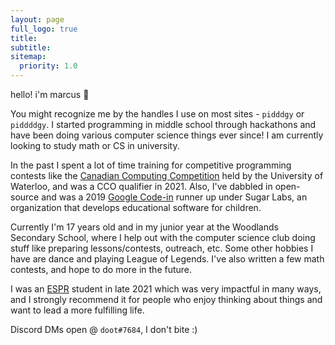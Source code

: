 ```yaml
---
layout: page
full_logo: true
title: 
subtitle: 
sitemap:
  priority: 1.0
---
```

<p id="describe-text"> hello! i'm marcus 👋 </p>


You might recognize me by the handles I use on most sites - `pidddgy` or `piddddgy`. I started programming in middle school through hackathons and have been doing various computer science things ever since! I am currently looking to study math or CS in university. 

In the past I spent a lot of time training for competitive programming contests like the [Canadian Computing Competition](https://cemc.uwaterloo.ca/contests/computing.html) held by the University of Waterloo, and was a CCO qualifier in 2021. Also, I've dabbled in open-source and was a 2019 [Google Code-in](https://codein.withgoogle.com/archive/) runner up under Sugar Labs, an organization that develops educational software for children. 

Currently I'm 17 years old and in my junior year at the Woodlands Secondary School, where I help out with the computer science club doing stuff like preparing lessons/contests, outreach, etc. Some other hobbies I have are dance and playing League of Legends. I've also written a few math contests, and hope to do more in the future. 

I was an [ESPR](https://espr-camp.org/) student in late 2021 which was very impactful in many ways, and I strongly recommend it for people who enjoy thinking about things and want to lead a more fulfilling life. 

Discord DMs open @ `doot#7684`, I don't bite :)
<br>
<br>
<br>
<br>
<br>
<br>
<br>